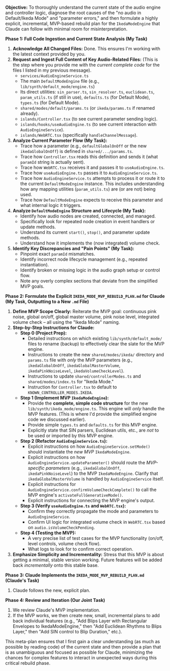 **Objective:** To thoroughly understand the current state of the audio engine
and controller logic, diagnose the root causes of the "no audio in Default/Ikeda
Mode" and "parameter errors," and then formulate a highly explicit, incremental,
MVP-based rebuild plan for the `IkedaModeEngine` that Claude can follow with
minimal room for misinterpretation.

**Phase 1: Full Code Ingestion and Current State Analysis (My Task)**

1. **Acknowledge All Changed Files:** Done. This ensures I'm working with the
   latest context provided by you.
2. **Request and Ingest Full Content of Key Audio-Related Files:** (This is the
   step where you provide me with the _current complete code_ for the files I
   listed in my previous message).
   - `services/AudioEngineService.ts`
   - The main `DefaultModeEngine` file (e.g.,
     `lib/synth/default_mode/engine.ts`)
   - Its direct utilities: `sin_parser.ts`, `sin_resolver.ts`, `euclidean.ts`,
     `param_utils.ts` (if still in use), `defaults.ts` (for Default Mode),
     `types.ts` (for Default Mode).
   - `shared/modes/default/params.ts` (or `ikeda/params.ts` if renamed already).
   - `islands/Controller.tsx` (to see current parameter sending logic).
   - `islands/hooks/useAudioEngine.ts` (to see current interaction with
     `AudioEngineService`).
   - `islands/WebRTC.tsx` (specifically `handleChannelMessage`).
3. **Analyze Current Parameter Flow (My Task):**
   - Trace how a parameter (e.g., `defaultGlobalOnOff` or the new
     `ikedaGlobalOnOff`) is defined in `shared/.../params.ts`.
   - Trace how `Controller.tsx` reads this definition and sends it (what
     `paramId` string is actually sent).
   - Trace how `WebRTC.tsx` receives it and passes it to `useAudioEngine.ts`.
   - Trace how `useAudioEngine.ts` passes it to `AudioEngineService.ts`.
   - Trace how `AudioEngineService.ts` attempts to process it or route it to the
     current `DefaultModeEngine` instance. This includes understanding how any
     mapping utilities (`param_utils.ts`) are (or are not) being used.
   - Trace how `DefaultModeEngine` expects to receive this parameter and what
     internal logic it triggers.
4. **Analyze `DefaultModeEngine` Structure and Lifecycle (My Task):**
   - Identify how audio nodes are created, connected, and managed.
   - Specifically look for repeated node creation in event handlers or update
     methods.
   - Understand its current `start()`, `stop()`, and parameter update methods.
   - Understand how it implements the (now integrated) volume check.
5. **Identify Key Discrepancies and "Pain Points" (My Task):**
   - Pinpoint exact `paramId` mismatches.
   - Identify incorrect node lifecycle management (e.g., repeated
     instantiation).
   - Identify broken or missing logic in the audio graph setup or control flow.
   - Note any overly complex sections that deviate from the simplified MVP
     goals.

**Phase 2: Formulate the Explicit `IKEDA_MODE_MVP_REBUILD_PLAN.md` for Claude
(My Task, Outputting to a New `.md` File)**

1. **Define MVP Scope Clearly:** Reiterate the MVP goal: continuous pink noise,
   global on/off, global master volume, pink noise level, integrated volume
   check – all using the "Ikeda Mode" naming.
2. **Step-by-Step Instructions for Claude:**
   - **Step 0 (Project Prep):**
     - Detailed instructions on which existing `lib/synth/default_mode/` files
       to rename (backup) to effectively clear the slate for the MVP engine.
     - Instructions to create the new `shared/modes/ikeda/` directory and
       `params.ts` file with _only_ the MVP parameters (e.g.,
       `ikedaGlobalOnOff`, `ikedaGlobalMasterVolume`, `ikedaPinkNoiseLevel`,
       `ikedaVolumeCheckLevel`).
     - Instructions to update `shared/controllerModes.ts` and
       `shared/modes/index.ts` for "Ikeda Mode."
     - Instruction for `Controller.tsx` to default to
       `KNOWN_CONTROLLER_MODES.IKEDA`.
   - **Step 1 (Implement MVP `IkedaModeEngine`):**
     - Provide the **complete, simple code structure** for the new
       `lib/synth/ikeda_mode/engine.ts`. This engine will _only_ handle the MVP
       features. (This is where I'd provide the simplified engine code we
       discussed earlier).
     - Provide simple `types.ts` and `defaults.ts` for this MVP engine.
     - Explicitly state that SIN parsers, Euclidean utils, etc., are _not_ to be
       used or imported by this MVP engine.
   - **Step 2 (Refactor `AudioEngineService.ts`):**
     - Explicit instructions on how `AudioEngineService.setMode()` should
       instantiate the _new MVP_ `IkedaModeEngine`.
     - Explicit instructions on how `AudioEngineService.updateParameter()`
       should route the _MVP-specific parameters_ (e.g., `ikedaGlobalOnOff`,
       `ikedaPinkNoiseLevel`) to the MVP `IkedaModeEngine`. Clarify that
       `ikedaGlobalMasterVolume` is handled by `AudioEngineService` itself.
     - Explicit instructions for
       `AudioEngineService.confirmVolumeCheckComplete()` to call the MVP
       engine's `activateFullGenerativeMode()`.
     - Explicit instructions for connecting the MVP engine's output.
   - **Step 3 (Verify `useAudioEngine.ts` and `WebRTC.tsx`):**
     - Confirm they correctly propagate the mode and parameters to
       `AudioEngineService`.
     - Confirm UI logic for integrated volume check in `WebRTC.tsx` based on
       `audio.isVolumeCheckPending`.
   - **Step 4 (Testing the MVP):**
     - A very precise list of test cases for the MVP functionality (on/off,
       level controls, volume check flow).
     - What logs to look for to confirm correct operation.
3. **Emphasize Simplicity and Incrementality:** Stress that this MVP is about
   getting a minimal, stable version working. Future features will be added back
   _incrementally_ onto this stable base.

**Phase 3: Claude Implements the `IKEDA_MODE_MVP_REBUILD_PLAN.md` (Claude's
Task)**

1. Claude follows the new, explicit plan.

**Phase 4: Review and Iteration (Our Joint Task)**

1. We review Claude's MVP implementation.
2. If the MVP works, we then create new, small, incremental plans to add back
   individual features (e.g., "Add Blips Layer with Rectangular Envelopes to
   IkedaModeEngine," then "Add Euclidean Rhythms to Blips Layer," then "Add SIN
   control to Blip Duration," etc.).

This meta-plan ensures that I first gain a clear understanding (as much as
possible by reading code) of the current state and then provide a plan that is
as unambiguous and focused as possible for Claude, minimizing the chances for
complex features to interact in unexpected ways during this critical rebuild
phase.
